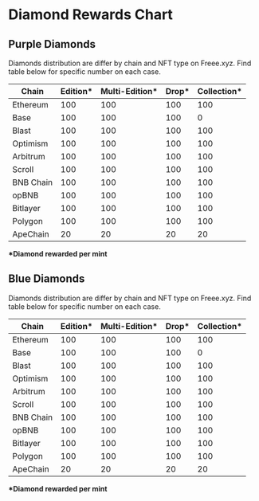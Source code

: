 # Diamond Rewards Chart

## Purple Diamonds&#x20;

Diamonds distribution are differ by chain and NFT type on Freee.xyz. Find table below for specific number on each case.

<table><thead><tr><th>Chain</th><th data-type="number">Edition*</th><th data-type="number">Multi-Edition*</th><th data-type="number">Drop*</th><th data-type="number">Collection*</th></tr></thead><tbody><tr><td>Ethereum</td><td>100</td><td>100</td><td>100</td><td>100</td></tr><tr><td>Base</td><td>100</td><td>100</td><td>100</td><td>0</td></tr><tr><td>Blast</td><td>100</td><td>100</td><td>100</td><td>100</td></tr><tr><td>Optimism</td><td>100</td><td>100</td><td>100</td><td>100</td></tr><tr><td>Arbitrum</td><td>100</td><td>100</td><td>100</td><td>100</td></tr><tr><td>Scroll</td><td>100</td><td>100</td><td>100</td><td>100</td></tr><tr><td>BNB Chain</td><td>100</td><td>100</td><td>100</td><td>100</td></tr><tr><td>opBNB</td><td>100</td><td>100</td><td>100</td><td>100</td></tr><tr><td>Bitlayer</td><td>100</td><td>100</td><td>100</td><td>100</td></tr><tr><td>Polygon</td><td>100</td><td>100</td><td>100</td><td>100</td></tr><tr><td>ApeChain</td><td>20</td><td>20</td><td>20</td><td>20</td></tr></tbody></table>

**\*Diamond rewarded per mint**



## Blue Diamonds&#x20;

Diamonds distribution are differ by chain and NFT type on Freee.xyz. Find table below for specific number on each case.

<table><thead><tr><th>Chain</th><th data-type="number">Edition*</th><th data-type="number">Multi-Edition*</th><th data-type="number">Drop*</th><th data-type="number">Collection*</th></tr></thead><tbody><tr><td>Ethereum</td><td>100</td><td>100</td><td>100</td><td>100</td></tr><tr><td>Base</td><td>100</td><td>100</td><td>100</td><td>0</td></tr><tr><td>Blast</td><td>100</td><td>100</td><td>100</td><td>100</td></tr><tr><td>Optimism</td><td>100</td><td>100</td><td>100</td><td>100</td></tr><tr><td>Arbitrum</td><td>100</td><td>100</td><td>100</td><td>100</td></tr><tr><td>Scroll</td><td>100</td><td>100</td><td>100</td><td>100</td></tr><tr><td>BNB Chain</td><td>100</td><td>100</td><td>100</td><td>100</td></tr><tr><td>opBNB</td><td>100</td><td>100</td><td>100</td><td>100</td></tr><tr><td>Bitlayer</td><td>100</td><td>100</td><td>100</td><td>100</td></tr><tr><td>Polygon</td><td>100</td><td>100</td><td>100</td><td>100</td></tr><tr><td>ApeChain</td><td>20</td><td>20</td><td>20</td><td>20</td></tr></tbody></table>

**\*Diamond rewarded per mint**

